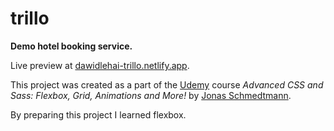 # trillo

**Demo hotel booking service.**

Live preview at [dawidlehai-trillo.netlify.app](https://dawidlehai-trillo.netlify.app/).

This project was created as a part of the [Udemy](https://www.udemy.com/ 'Udemy') course _Advanced CSS and Sass: Flexbox, Grid, Animations and More!_ by [Jonas Schmedtmann](https://twitter.com/jonasschmedtman 'Jonas Schmedtmann on Twitter').

By preparing this project I learned flexbox.
